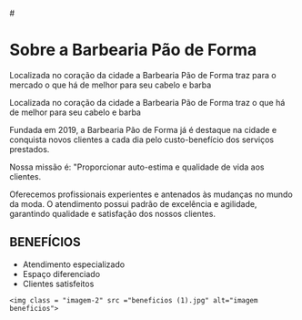 #<!DOCTYPE html>
<html lang = "pt-br">
<head>
<meta charset = "UTF-8">
<title>Barbearia MP</title>
<link hel = "stylesheet" href = "style.css">
</head>
<body>
<h1>Sobre a Barbearia Pão de Forma</h1>
<p>Localizada no coração da cidade a Barbearia Pão de Forma
traz para o mercado o que há de melhor para seu cabelo e barba</p>

<p class = "paragrafo-1">Localizada no coração da cidade a Barbearia Pão de Forma traz o que há de melhor para seu cabelo e barba</p>
    <p class = "paragrafo-1">Fundada em 2019, a Barbearia Pão de Forma  já é destaque na cidade e conquista
        novos clientes a cada dia pelo custo-benefício dos serviços prestados.</p>
    <p class = "paragrafo-1">Nossa missão é: "Proporcionar auto-estima e qualidade de vida aos clientes.</p>
    <p class = "paragrafo-1">Oferecemos profissionais experientes e antenados às mudanças no mundo
da moda. O atendimento possui padrão de excelência e agilidade,
garantindo qualidade e satisfação dos nossos clientes.</p>

  <h2 class = "subtitulo-1">BENEFÍCIOS</h2>

 <ul class = "listas">
    <li>Atendimento especializado</li>
    <li>Espaço diferenciado</li>
    <li>Clientes satisfeitos</li>
 </ul>

    <img class = "imagem-2" src ="beneficios (1).jpg" alt="imagem beneficios">

</body>
</html>